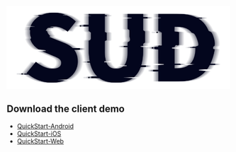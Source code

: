 #

![SUD](../../Resource/logo.png)

## Download the client demo

- [QuickStart-Android](https://github.com/SudTechnology/hello-sud-plus-android/tree/master/project/QuickStart)
- [QuickStart-iOS](https://github.com/SudTechnology/hello-sud-plus-ios/tree/master/project/QuickStart)
- [QuickStart-Web](https://github.com/SudTechnology/hello-sud-plus-h5/tree/master/QuickStart/react)

